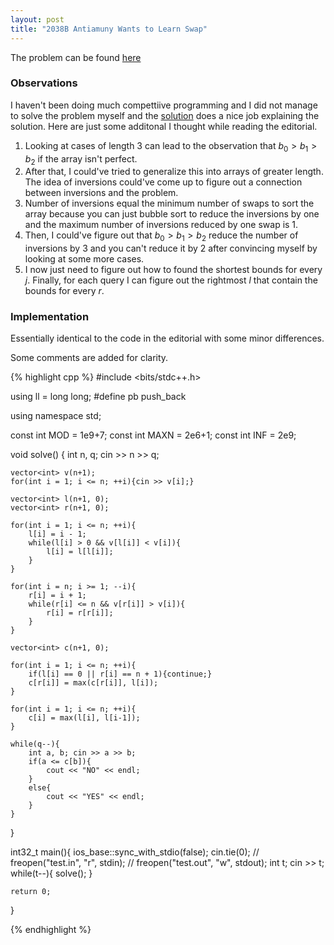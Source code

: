 ```yaml
---
layout: post
title: "2038B Antiamuny Wants to Learn Swap"
---
```

The problem can be found [here](https://codeforces.com/contest/2138/problem/B)

### Observations
I haven't been doing much compettiive programming and I did not manage to solve the problem myself and the [solution](https://codeforces.com/blog/entry/146172) does a nice job explaining the solution. Here are just some additonal I thought while reading the editorial. 

1. Looking at cases of length 3 can lead to the observation that $b_0 > b_1 > b_2$ if the array isn't perfect.
2. After that, I could've tried to generalize this into arrays of greater length. The idea of inversions could've come up to figure out a connection between inversions and the problem.
3. Number of inversions equal the minimum number of swaps to sort the array because you can just bubble sort to reduce the inversions by one and the maximum number of inversions reduced by one swap is 1.
4. Then, I could've figure out that $b_0 > b_1 > b_2$ reduce the number of inversions by 3 and you can't reduce it by 2 after convincing myself by looking at some more cases.
5. I now just need to figure out how to found the shortest bounds for every $j$. Finally, for each query I can figure out the rightmost $l$ that contain the bounds for every $r$.

### Implementation  
Essentially identical to the code in the editorial with some minor differences.

Some comments are added for clarity.

{% highlight cpp %}
#include <bits/stdc++.h>

using ll = long long;
#define pb push_back

using namespace std;

const int MOD = 1e9+7;
const int MAXN = 2e6+1;
const int INF = 2e9;

void solve() { 
    int n, q;
    cin >> n >> q;

    vector<int> v(n+1);
    for(int i = 1; i <= n; ++i){cin >> v[i];}

    vector<int> l(n+1, 0);
    vector<int> r(n+1, 0);

    for(int i = 1; i <= n; ++i){
        l[i] = i - 1;
        while(l[i] > 0 && v[l[i]] < v[i]){
            l[i] = l[l[i]];
        }
    }

    for(int i = n; i >= 1; --i){
        r[i] = i + 1;
        while(r[i] <= n && v[r[i]] > v[i]){
            r[i] = r[r[i]];
        }
    }

    vector<int> c(n+1, 0);
    
    for(int i = 1; i <= n; ++i){
        if(l[i] == 0 || r[i] == n + 1){continue;}
        c[r[i]] = max(c[r[i]], l[i]);
    }

    for(int i = 1; i <= n; ++i){
        c[i] = max(l[i], l[i-1]);
    }

    while(q--){
        int a, b; cin >> a >> b;
        if(a <= c[b]){
            cout << "NO" << endl;
        }
        else{
            cout << "YES" << endl;
        }
    }
}

int32_t main(){
    ios_base::sync_with_stdio(false);
    cin.tie(0);
    // freopen("test.in", "r", stdin);
    // freopen("test.out", "w", stdout);
    int t;
    cin >> t;
    while(t--){
        solve();
    }

    return 0;
}

{% endhighlight %}


